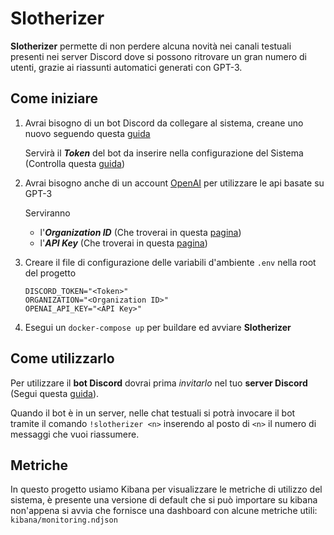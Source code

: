 # Slotherizer

**Slotherizer** permette di non perdere alcuna novità nei canali testuali presenti nei server Discord dove si possono ritrovare un gran numero di utenti, grazie ai riassunti automatici generati con GPT-3.

## Come iniziare
1. Avrai bisogno di un bot Discord da collegare al sistema, creane uno nuovo seguendo questa [guida](https://www.ionos.it/digitalguide/server/know-how/creare-un-bot-su-discord/)
   
   Servirà il ***Token*** del bot da inserire nella configurazione del Sistema (Controlla questa [guida](https://www.writebots.com/discord-bot-token/))
2. Avrai bisogno anche di un account [OpenAI](https://openai.com/api/) per utilizzare le api basate su GPT-3
   
   Serviranno
   - l'***Organization ID*** (Che troverai in questa [pagina](https://beta.openai.com/account/org-settings))
   - l'***API Key*** (Che troverai in questa [pagina](https://beta.openai.com/account/api-keys))
3. Creare il file di configurazione delle variabili d'ambiente `.env` nella root del progetto
   ```
   DISCORD_TOKEN="<Token>"
   ORGANIZATION="<Organization ID>"
   OPENAI_API_KEY="<API Key>"
   ```
4. Esegui un `docker-compose up` per buildare ed avviare **Slotherizer**

## Come utilizzarlo
Per utilizzare il **bot Discord** dovrai prima *invitarlo* nel tuo **server Discord** (Segui questa [guida](https://www.writebots.com/discord-bot-token/#5_add_your_bot_to_a_discord_server)).

Quando il bot è in un server, nelle chat testuali si potrà invocare il bot tramite il comando `!slotherizer <n>` inserendo al posto di `<n>` il numero di messaggi che vuoi riassumere.

## Metriche
In questo progetto usiamo Kibana per visualizzare le metriche di utilizzo del sistema, è presente una versione di default che si può importare su kibana non'appena si avvia che fornisce una dashboard con alcune metriche utili: `kibana/monitoring.ndjson`
